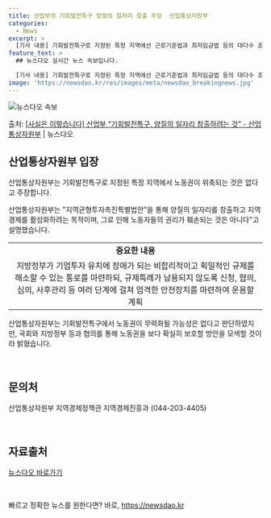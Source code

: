 ```yaml
---
title: 산업부의 기회발전특구 양질의 일자리 창출 주장  산업통상자원부
categories:
  - News
excerpt: >
  [기사 내용] 기회발전특구로 지정된 특정 지역에선 근로기준법과 최저임금법 등의 대다수 조항이 무력화될 수 있…
feature_text: >
  ## 뉴스다오 실시간 뉴스 속보입니다.

  [기사 내용] 기회발전특구로 지정된 특정 지역에선 근로기준법과 최저임금법 등의 대다수 조항이 무력화될 수 있…
image: 'https://newsdao.kr/res/images/meta/newsdao_breakingnews.jpg'
---
```


![뉴스다오 속보](https://newsdao.kr/res/images/meta/newsdao_breakingnews.jpg)

<p>출처: <a href="https://newsdao.kr/2976" rel="dofollow">[사실은 이렇습니다] 산업부 “기회발전특구, 양질의 일자리 창출하려는 것” - 산업통상자원부</a> | 뉴스다오</p>

<h2 data-ke-size="size26">산업통상자원부 입장</h2>
산업통상자원부는 기회발전특구로 지정된 특정 지역에서 노동권이 위축되는 것은 없다고 주장합니다.

<p data-ke-size="size16">산업통상자원부는 "지역균형투자촉진특별법안"을 통해 양질의 일자리를 창출하고 지역경제를 활성화하려는 목적이며, 그로 인해 노동자들의 권리가 훼손되는 것은 아니다"고 설명했습니다.</p>

<table>
	<tr>
		<td style="text-align: center; height: 17px;"><b>중요한 내용</b></td>
	</tr>
	<tr>
		<td style="text-align: center; height: 17px;">지방정부가 기업투자 유치에 장애가 되는 비합리적이고 획일적인 규제를 해소할 수 있는 통로를 마련하되, 규제특례가 남용되지 않도록 신청, 협의, 심의, 사후관리 등 여러 단계에 걸쳐 엄격한 안전장치를 마련하여 운용할 계획</td>
	</tr>
</table>

<p data-ke-size="size16">산업통상자원부는 기회발전특구에서 노동권이 무력화될 가능성은 없다고 판단하였지만, 국회와 지방정부 등과 협의를 통해 노동권을 보다 확실히 보호할 방안을 모색할 것이라 밝혔습니다.</p>

<p data-ke-size="size16">&nbsp;</p>

<h2 data-ke-size="size26">문의처</h2>
산업통상자원부 지역경제정책관 지역경제진흥과 (044-203-4405)

<p data-ke-size="size16">&nbsp;</p>

<h2 data-ke-size="size26">자료출처</h2>
<a href="https://newsdao.kr/2976">뉴스다오 바로가기</a>
<p data-ke-size="size16">&nbsp;</p> 

빠르고 정확한 뉴스를 원한다면? 바로, <a href="https://newsdao.kr" rel="dofollow">https://newsdao.kr</a>


    
